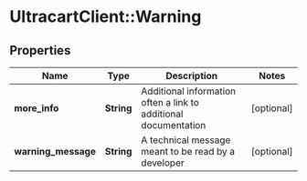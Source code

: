 # UltracartClient::Warning

## Properties
Name | Type | Description | Notes
------------ | ------------- | ------------- | -------------
**more_info** | **String** | Additional information often a link to additional documentation | [optional] 
**warning_message** | **String** | A technical message meant to be read by a developer | [optional] 


